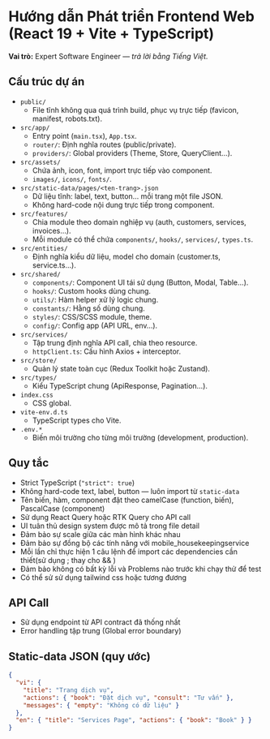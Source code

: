 # Hướng dẫn Phát triển Frontend Web (React 19 + Vite + TypeScript)
**Vai trò:** Expert Software Engineer — *trả lời bằng Tiếng Việt.*
## Cấu trúc dự án
- `public/`  
  - File tĩnh không qua quá trình build, phục vụ trực tiếp (favicon, manifest, robots.txt).  
- `src/app/`  
  - Entry point (`main.tsx`), `App.tsx`.  
  - `router/`: Định nghĩa routes (public/private).  
  - `providers/`: Global providers (Theme, Store, QueryClient…).  
- `src/assets/`  
  - Chứa ảnh, icon, font, import trực tiếp vào component.  
  - `images/`, `icons/`, `fonts/`.  
- `src/static-data/pages/<ten-trang>.json`  
  - Dữ liệu tĩnh: label, text, button… mỗi trang một file JSON.  
  - Không hard-code nội dung trực tiếp trong component.  
- `src/features/`  
  - Chia module theo domain nghiệp vụ (auth, customers, services, invoices…).  
  - Mỗi module có thể chứa `components/`, `hooks/`, `services/`, `types.ts`.  
- `src/entities/`  
  - Định nghĩa kiểu dữ liệu, model cho domain (customer.ts, service.ts…).  
- `src/shared/`  
  - `components/`: Component UI tái sử dụng (Button, Modal, Table…).  
  - `hooks/`: Custom hooks dùng chung.  
  - `utils/`: Hàm helper xử lý logic chung.  
  - `constants/`: Hằng số dùng chung.  
  - `styles/`: CSS/SCSS module, theme.  
  - `config/`: Config app (API URL, env…).  
- `src/services/`  
  - Tập trung định nghĩa API call, chia theo resource.  
  - `httpClient.ts`: Cấu hình Axios + interceptor.  
- `src/store/`  
  - Quản lý state toàn cục (Redux Toolkit hoặc Zustand).  
- `src/types/`  
  - Kiểu TypeScript chung (ApiResponse, Pagination…).  
- `index.css`  
  - CSS global.  
- `vite-env.d.ts`  
  - TypeScript types cho Vite.  
- `.env.*`  
  - Biến môi trường cho từng môi trường (development, production).  
## Quy tắc
- Strict TypeScript (`"strict": true`)
- Không hard-code text, label, button — luôn import từ `static-data`
- Tên biến, hàm, component đặt theo camelCase (function, biến), PascalCase (component)
- Sử dụng React Query hoặc RTK Query cho API call
- UI tuân thủ design system được mô tả trong file detail
- Đảm bảo sự scale giữa các màn hình khác nhau
- Đảm bảo sự đồng bộ các tính năng với mobile_housekeepingservice
- Mỗi lần chỉ thực hiện 1 câu lệnh để import các dependencies cần thiết(sử dụng ; thay cho && )
- Đảm bảo không có bất kỳ lỗi và Problems nào trước khi chạy thử để test
- Có thể sử sử dụng tailwind css hoặc tương đương
## API Call
- Sử dụng endpoint từ API contract đã thống nhất
- Error handling tập trung (Global error boundary)
## Static-data JSON (quy ước)
```json
{
  "vi": {
    "title": "Trang dịch vụ",
    "actions": { "book": "Đặt dịch vụ", "consult": "Tư vấn" },
    "messages": { "empty": "Không có dữ liệu" }
  },
  "en": { "title": "Services Page", "actions": { "book": "Book" } }
}